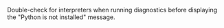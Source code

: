 Double-check for interpreters when running diagnostics before displaying the "Python is not installed" message.
